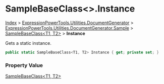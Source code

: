 ﻿# SampleBaseClass&lt;>.Instance

[Index](../index.md) > [ExpressionPowerTools.Utilities.DocumentGenerator](ExpressionPowerTools.Utilities.DocumentGenerator.a.md) > [ExpressionPowerTools.Utilities.DocumentGenerator.Sample](ExpressionPowerTools.Utilities.DocumentGenerator.Sample.n.md) > [SampleBaseClass<T1, T2>](ExpressionPowerTools.Utilities.DocumentGenerator.Sample.SampleBaseClass`2.cs.md) > **Instance**

Gets a static instance.

```csharp
public static SampleBaseClass<T1, T2> Instance { get; private set; }
```

### Property Value

 [SampleBaseClass&lt;T1, T2>](ExpressionPowerTools.Utilities.DocumentGenerator.Sample.SampleBaseClass`2.cs.md) 


